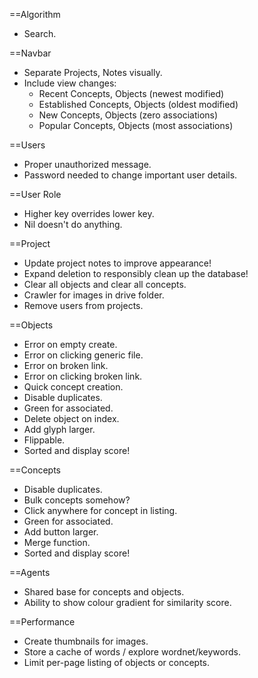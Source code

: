 ==Algorithm
* Search.

==Navbar
* Separate Projects, Notes visually.
* Include view changes:
  * Recent Concepts, Objects (newest modified)
  * Established Concepts, Objects (oldest modified)
  * New Concepts, Objects (zero associations)
  * Popular Concepts, Objects (most associations)

==Users
* Proper unauthorized message.
* Password needed to change important user details.

==User Role
* Higher key overrides lower key.
* Nil doesn't do anything.

==Project
* Update project notes to improve appearance!
* Expand deletion to responsibly clean up the database!
* Clear all objects and clear all concepts.
* Crawler for images in drive folder.
* Remove users from projects.

==Objects
* Error on empty create.
* Error on clicking generic file.
* Error on broken link.
* Error on clicking broken link.
* Quick concept creation.
* Disable duplicates.
* Green for associated.
* Delete object on index.
* Add glyph larger.
* Flippable.
* Sorted and display score!

==Concepts
* Disable duplicates.
* Bulk concepts somehow?
* Click anywhere for concept in listing.
* Green for associated.
* Add button larger.
* Merge function.
* Sorted and display score!

==Agents
* Shared base for concepts and objects.
* Ability to show colour gradient for similarity score.

==Performance
* Create thumbnails for images.
* Store a cache of words / explore wordnet/keywords.
* Limit per-page listing of objects or concepts.
